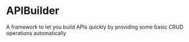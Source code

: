 # APIBuilder

A framework to let you build APIs quickly by providing some basic CRUD operations automatically
